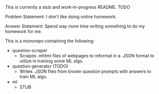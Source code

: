This is currently a stub and work-in-progress README. TODO

Problem Statement: I don't like doing online homework.

Answer Statement: Spend way more time writing something to do my homework for me.

This is a monorepo containing the following:
* question-scraper
  * Scrapes .mhtml files of webpages to reformat in a .JSON format to utilize in training some ML algo.
* question-generator (TODO)
  * Writes .JSON files from known question prompts with answers to train ML algo.
* ml
  * STUB
